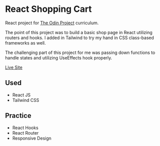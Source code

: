 # React Shopping Cart

React project for [The Odin Project](https://www.theodinproject.com/paths/full-stack-javascript/courses/javascript/lessons/shopping-cart) curriculum.

The point of this project was to build a basic shop page in React utilizing routers and hooks. I added in Tailwind to try my hand in CSS class-based frameworks as well.

The challenging part of this project for me was passing down functions to handle states and utilizing UseEffects hook properly.

[Live Site](https://red4lpha.github.io/Shopping-Cart-Project/)

## Used

- React JS
- Tailwind CSS

## Practice

- React Hooks
- React Router
- Responsive Design
